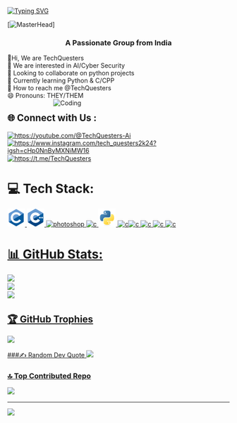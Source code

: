[![Typing SVG](https://readme-typing-svg.demolab.com?font=Fira+Code&pause=1000&random=false&width=435&lines=We++are+TechQuesters;Welcome+To+My+Github+Profile)](https://git.io/typing-svg)

[![MasterHead](https://miro.medium.com/v2/resize:fit:1400/1*4qFMO_vNEeWy9qjvE-HP4Q.png)]

<h3 align="center">A Passionate Group from India</h3>
👋Hi, We are TechQuesters<br>🔭 We are interested in AI/Cyber Security<br>👯 Looking to collaborate on python projects<br>🌱 Currently learning Python & C/CPP<br>💬 How to reach me @TechQuesters<br>😄 Pronouns: THEY/THEM

<img align="right" alt="Coding" width="400" src="https://cdn.dribbble.com/users/2131993/screenshots/4948736/thoughtworks-gif_dribbble.gif">


## 🌐 Connect with Us :
<p align="left">
<a href="https://www.youtube.com/c/https://youtube.com/TechQuesters-Ai" target="blank"><img align="center" src="https://raw.githubusercontent.com/rahuldkjain/github-profile-readme-generator/master/src/images/icons/Social/youtube.svg" alt="https://youtube.com/@TechQuesters-Ai" height="30" width="40" /></a>
<a href="https://www.instagram.com/tech_questers2k24?igsh=cHp0NnByMXNiMW16" target="blank"><img align="center" src="https://raw.githubusercontent.com/rahuldkjain/github-profile-readme-generator/master/src/images/icons/Social/instagram.svg" alt="https://www.instagram.com/tech_questers2k24?igsh=cHp0NnByMXNiMW16" height="30" width="40" /></a>
<a href="https://t.me/TechQuesters" target="blank"><img align="center" src="https://www.svgrepo.com/show/452115/telegram.svg" alt="https://t.me/TechQuesters" height="30" width="40" /></a>

# 💻 Tech Stack:
</a> <a href="https://www.cprogramming.com/" target="_blank" rel="noreferrer"> <img src="https://raw.githubusercontent.com/devicons/devicon/master/icons/c/c-original.svg" alt="c" width="40" height="40"/> </a> <a href="https://www.w3schools.com/cpp/" target="_blank" rel="noreferrer"> <img src="https://raw.githubusercontent.com/devicons/devicon/master/icons/cplusplus/cplusplus-original.svg" alt="cplusplus" width="40" height="40"/>  </a> <a href="https://www.photoshop.com/en" target="_blank" rel="noreferrer"> <img src="https://cdn.jsdelivr.net/gh/devicons/devicon@latest/icons/photoshop/photoshop-original.svg" alt="photoshop" width="40" height="40"/> </a> <a href="https://www.canva.com/" target="_blank" rel="noreferrer"> <img src="https://cdn.jsdelivr.net/gh/devicons/devicon@latest/icons/canva/canva-original.svg" 
alt="c" width="40" height="40"/> </a> <a href="https://www.python.org" target="_blank" rel="noreferrer"> <img src="https://raw.githubusercontent.com/devicons/devicon/master/icons/python/python-original.svg" alt="python" width="40" height="40"/> </a> <a href="https://www.html5.com/" target="_blank" rel="noreferrer"> <img src="https://cdn.jsdelivr.net/gh/devicons/devicon@latest/icons/html5/html5-original-wordmark.svg" alt="c" width="40" height="40"/><img src="https://upload.wikimedia.org/wikipedia/commons/thumb/3/3d/CSS.3.svg/1200px-CSS.3.svg.png" alt="c" width="40" height="40"/> <img src="https://b.kisscc0.com/20180815/zlq/kisscc0-computer-icons-logo-brand-javascript-angle-js-5b741783856f77.0690615715343348515466.png" alt="c" width="35" height="35"/>
<img src="https://toppng.com/uploads/preview/mysql-logo-png-design-11660514445cpg7ofmygf.png" alt="c" width="35" height="35"/>
<img src="https://git-scm.com/images/logos/downloads/Git-Icon-1788C.png" alt="c" width="35" height="35"/>

# 📊 GitHub Stats:
![](https://github-readme-stats.vercel.app/api?username=TechQuesters&theme=radical&hide_border=false&include_all_commits=false&count_private=false)<br/>
![](https://github-readme-streak-stats.herokuapp.com/?user=TechQuesters&theme=radical&hide_border=false)<br/>
![](https://github-readme-stats.vercel.app/api/top-langs/?username=TechQuesters&theme=radical&hide_border=false&include_all_commits=false&count_private=false&layout=compact)

## 🏆 GitHub Trophies
![](https://github-profile-trophy.vercel.app/?username=TechQuesters&theme=radical&no-frame=false&no-bg=true&margin-w=4)

###✍️ Random Dev Quote
![](https://quotes-github-readme.vercel.app/api?type=horizontal&theme=radical)

### 🔝 Top Contributed Repo
![](https://github-contributor-stats.vercel.app/api?username=TechQuesters&limit=5&theme=radical&combine_all_yearly_contributions=true)

---
[![](https://visitcount.itsvg.in/api?id=TechQuesters&icon=0&color=0)](https://visitcount.itsvg.in)

<!-- Proudly created with GPRM ( https://gprm.itsvg.in ) -->
